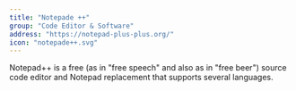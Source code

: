 ```yaml
---
title: "Notepade ++"
group: "Code Editor & Software"
address: "https://notepad-plus-plus.org/"
icon: "notepade++.svg"
---
```

Notepad++ is a free (as in "free speech" and also as in "free beer") source code editor and Notepad replacement that supports several languages.
